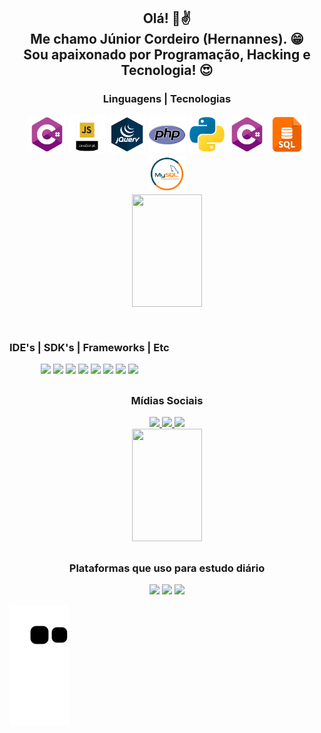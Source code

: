 <h2 align="center">
  Olá! 👋✌ <br>
  Me chamo <b>Júnior Cordeiro</b> (Hernannes). 😁  <br>
  Sou apaixonado por Programação, Hacking e Tecnologia! 😍
</h2>

<div align="center">
  <h3> Linguagens | Tecnologias</h3>
  <img width="60px" src="https://raw.githubusercontent.com/hernannes/hernannes.github.io/main/icones/icon_csharp.png"/>
  <img width="60px" src="https://raw.githubusercontent.com/hernannes/hernannes.github.io/main/icones/icon_javascript.png"/>
  <img width="60px" src="https://raw.githubusercontent.com/hernannes/hernannes.github.io/main/icones/icon_jquery.png"/>
  <img width="60px" src="https://raw.githubusercontent.com/hernannes/hernannes.github.io/main/icones/icon_php.png"/>
  <img width="60px" src="https://raw.githubusercontent.com/hernannes/hernannes.github.io/main/icones/icon_python.png"/>
  <img width="60px" src="https://raw.githubusercontent.com/hernannes/hernannes.github.io/main/icones/icon_csharp.png"/>
  <img width="60px" src="https://raw.githubusercontent.com/hernannes/hernannes.github.io/main/icones/icon_sql.png"/>
  <img width="60px" src="https://raw.githubusercontent.com/hernannes/hernannes.github.io/main/icones/icon_mysql.png"/>
  
  <br>
  <img height="180em" width="47%" src="https://github-readme-stats.vercel.app/api/top-langs/?username=hernannes&layout=compact&langs_count=7&theme=dracula"/>
</div>

##
<div align="center" style="display:inline-block">
  <h3> IDE's | SDK's | Frameworks | Etc </h3>
  <img src="https://img.shields.io/badge/Visual_Studio-5C2D91?style=for-the-badge&logo=visual%20studio&logoColor=white">
  <img src="https://img.shields.io/badge/Visual_Studio_Code-0078D4?style=for-the-badge&logo=visual%20studio%20code&logoColor=white">
  <img src="https://img.shields.io/badge/Android_Studio-3DDC84?style=for-the-badge&logo=android-studio&logoColor=white">
  <img src="https://img.shields.io/badge/sublime_text-%23575757.svg?&style=for-the-badge&logo=sublime-text&logoColor=important">
  <img src="https://img.shields.io/badge/Miro-050038?style=for-the-badge&logo=Miro&logoColor=white">
  <img src="https://img.shields.io/badge/Trello-0052CC?style=for-the-badge&logo=trello&logoColor=white">
  <img src="https://img.shields.io/badge/GIT-E44C30?style=for-the-badge&logo=git&logoColor=white">
  <img src="https://img.shields.io/badge/Laravel-FF2D20?style=for-the-badge&logo=laravel&logoColor=white">
</div>

##
<div align="center">
  <h3> Mídias Sociais </h3>
  <a href='https://www.instagram.com/junior_cordeiro98' target="_blank">
    <img src="https://img.shields.io/badge/Instagram-E4405F?style=for-the-badge&logo=instagram&logoColor=white">
  </a> 
  <a href='https://www.youtube.com/hernannes' target="_blank">
    <img src="https://img.shields.io/badge/YouTube-FF0000?style=for-the-badge&logo=youtube&logoColor=white">
  </a> 
  <a href='https://www.juniorcordeiro.com.br' target="_blank">
    <img src="https://img.shields.io/badge/website-000000?style=for-the-badge&logo=About.me&logoColor=white">
  </a> 
</div>

<div align="center">
  <a href="https://github.com/hernannes">
  <img height="180em" width="47%" src="https://github-readme-stats.vercel.app/api?username=hernannes&show_icons=true&theme=dracula&include_all_commits=true&count_private=true"/>
  </a>
</div>

##
<div align="center">
  <h3> Plataformas que uso para estudo diário </h3>
  <img src="https://img.shields.io/badge/Duolingo-58CC02?style=for-the-badge&logo=Duolingo&logoColor=white">
  <img src="https://img.shields.io/badge/Edx-193A3E?style=for-the-badge&logo=edx&logoColor=white">
  <img src="https://img.shields.io/badge/Udemy-EC5252?style=for-the-badge&logo=Udemy&logoColor=white">
</div>

![snake gif](https://github.com/hernannes/hernannes/blob/output/github-contribution-grid-snake.svg)
